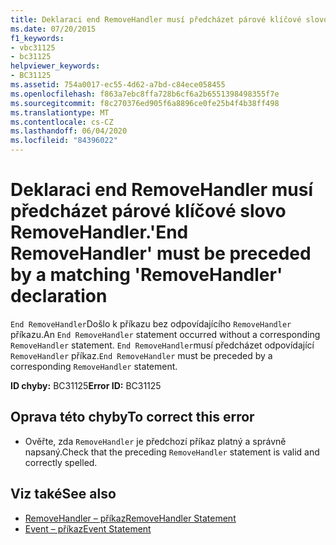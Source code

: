 ```yaml
---
title: Deklaraci end RemoveHandler musí předcházet párové klíčové slovo RemoveHandler.
ms.date: 07/20/2015
f1_keywords:
- vbc31125
- bc31125
helpviewer_keywords:
- BC31125
ms.assetid: 754a0017-ec55-4d62-a7bd-c84ece058455
ms.openlocfilehash: f863a7ebc8ffa728b6cf6a2b6551398498355f7e
ms.sourcegitcommit: f8c270376ed905f6a8896ce0fe25b4f4b38ff498
ms.translationtype: MT
ms.contentlocale: cs-CZ
ms.lasthandoff: 06/04/2020
ms.locfileid: "84396022"
---
```

# <a name="end-removehandler-must-be-preceded-by-a-matching-removehandler-declaration"></a><span data-ttu-id="9ed92-102">Deklaraci end RemoveHandler musí předcházet párové klíčové slovo RemoveHandler.</span><span class="sxs-lookup"><span data-stu-id="9ed92-102">'End RemoveHandler' must be preceded by a matching 'RemoveHandler' declaration</span></span>
<span data-ttu-id="9ed92-103">`End RemoveHandler`Došlo k příkazu bez odpovídajícího `RemoveHandler` příkazu.</span><span class="sxs-lookup"><span data-stu-id="9ed92-103">An `End RemoveHandler` statement occurred without a corresponding `RemoveHandler` statement.</span></span> <span data-ttu-id="9ed92-104">`End RemoveHandler`musí předcházet odpovídající `RemoveHandler` příkaz.</span><span class="sxs-lookup"><span data-stu-id="9ed92-104">`End RemoveHandler` must be preceded by a corresponding `RemoveHandler` statement.</span></span>  
  
 <span data-ttu-id="9ed92-105">**ID chyby:** BC31125</span><span class="sxs-lookup"><span data-stu-id="9ed92-105">**Error ID:** BC31125</span></span>  
  
## <a name="to-correct-this-error"></a><span data-ttu-id="9ed92-106">Oprava této chyby</span><span class="sxs-lookup"><span data-stu-id="9ed92-106">To correct this error</span></span>  
  
- <span data-ttu-id="9ed92-107">Ověřte, zda `RemoveHandler` je předchozí příkaz platný a správně napsaný.</span><span class="sxs-lookup"><span data-stu-id="9ed92-107">Check that the preceding `RemoveHandler` statement is valid and correctly spelled.</span></span>  
  
## <a name="see-also"></a><span data-ttu-id="9ed92-108">Viz také</span><span class="sxs-lookup"><span data-stu-id="9ed92-108">See also</span></span>

- [<span data-ttu-id="9ed92-109">RemoveHandler – příkaz</span><span class="sxs-lookup"><span data-stu-id="9ed92-109">RemoveHandler Statement</span></span>](../language-reference/statements/removehandler-statement.md)
- [<span data-ttu-id="9ed92-110">Event – příkaz</span><span class="sxs-lookup"><span data-stu-id="9ed92-110">Event Statement</span></span>](../language-reference/statements/event-statement.md)

